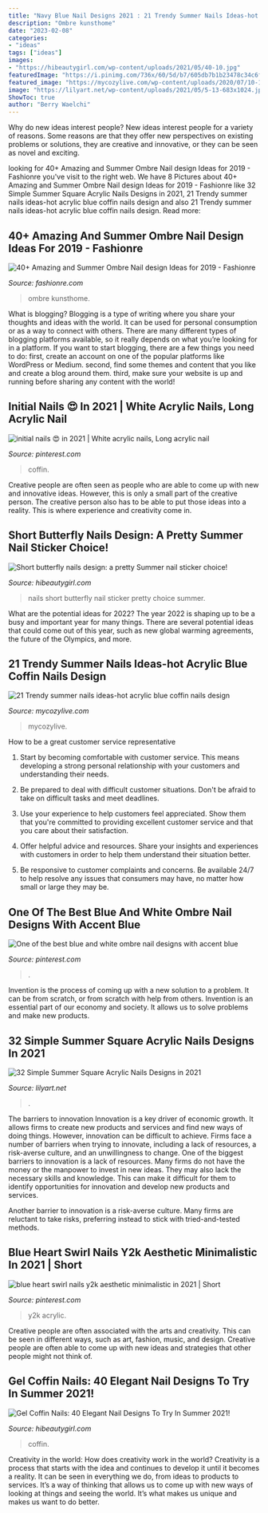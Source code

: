 ```yaml
---
title: "Navy Blue Nail Designs 2021 : 21 Trendy Summer Nails Ideas-hot Acrylic Blue Coffin Nails Design"
description: "Ombre kunsthome"
date: "2023-02-08"
categories:
- "ideas"
tags: ["ideas"]
images:
- "https://hibeautygirl.com/wp-content/uploads/2021/05/40-10.jpg"
featuredImage: "https://i.pinimg.com/736x/60/5d/b7/605db7b1b23478c34c6f33377586264f.jpg"
featured_image: "https://mycozylive.com/wp-content/uploads/2020/07/10-1.png"
image: "https://lilyart.net/wp-content/uploads/2021/05/5-13-683x1024.jpg"
ShowToc: true
author: "Berry Waelchi"
---
```



Why do new ideas interest people?
New ideas interest people for a variety of reasons. Some reasons are that they offer new perspectives on existing problems or solutions, they are creative and innovative, or they can be seen as novel and exciting.

	

		
looking for 40+ Amazing and Summer Ombre Nail design Ideas for 2019 - Fashionre you've visit to the right web. We have 8 Pictures about 40+ Amazing and Summer Ombre Nail design Ideas for 2019 - Fashionre like 32 Simple Summer Square Acrylic Nails Designs in 2021, 21 Trendy summer nails ideas-hot acrylic blue coffin nails design and also 21 Trendy summer nails ideas-hot acrylic blue coffin nails design. Read more:
		
    
## 40+ Amazing And Summer Ombre Nail Design Ideas For 2019 - Fashionre

<img loading=lazy src="https://live.staticflickr.com/65535/33789950378_6b8868d573_o.jpg" onerror="this.onerror=null;this.src='https://tse3.mm.bing.net/th?id=OIP.eqlUeNBIMx54bwt8U_LrEQHaNX&amp;pid=15.1';" alt="40+ Amazing and Summer Ombre Nail design Ideas for 2019 - Fashionre">

_Source: fashionre.com_

>ombre kunsthome. 

	

What is blogging?
Blogging is a type of writing where you share your thoughts and ideas with the world. It can be used for personal consumption or as a way to connect with others. There are many different types of blogging platforms available, so it really depends on what you’re looking for in a platform. If you want to start blogging, there are a few things you need to do: first, create an account on one of the popular platforms like WordPress or Medium. second, find some themes and content that you like and create a blog around them. third, make sure your website is up and running before sharing any content with the world!

    
## Initial Nails 😍 In 2021 | White Acrylic Nails, Long Acrylic Nail

<img loading=lazy src="https://i.pinimg.com/736x/8b/5a/7b/8b5a7bd95323820cd67d0ab28992d334.jpg" onerror="this.onerror=null;this.src='https://tse1.mm.bing.net/th?id=OIP.WLunCuOtopjOdvwApfDAtQHaJ3&amp;pid=15.1';" alt="initial nails 😍 in 2021 | White acrylic nails, Long acrylic nail">

_Source: pinterest.com_

>coffin. 

	

Creative people are often seen as people who are able to come up with new and innovative ideas. However, this is only a small part of the creative person. The creative person also has to be able to put those ideas into a reality. This is where experience and creativity come in.

    
## Short Butterfly Nails Design: A Pretty Summer Nail Sticker Choice!

<img loading=lazy src="https://hibeautygirl.com/wp-content/uploads/2021/03/7b.jpg" onerror="this.onerror=null;this.src='https://tse1.mm.bing.net/th?id=OIP.o-0_aXTs2Y9acyfiCHK8QgHaKB&amp;pid=15.1';" alt="Short butterfly nails design: a pretty Summer nail sticker choice!">

_Source: hibeautygirl.com_

>nails short butterfly nail sticker pretty choice summer. 

	

What are the potential ideas for 2022?
The year 2022 is shaping up to be a busy and important year for many things. There are several potential ideas that could come out of this year, such as new global warming agreements, the future of the Olympics, and more.

    
## 21 Trendy Summer Nails Ideas-hot Acrylic Blue Coffin Nails Design

<img loading=lazy src="https://mycozylive.com/wp-content/uploads/2020/07/10-1.png" onerror="this.onerror=null;this.src='https://tse1.mm.bing.net/th?id=OIP.bmbQBogJYIXYSWym7jMUwwHaK6&amp;pid=15.1';" alt="21 Trendy summer nails ideas-hot acrylic blue coffin nails design">

_Source: mycozylive.com_

>mycozylive. 

	

How to be a great customer service representative
1. Start by becoming comfortable with customer service. This means developing a strong personal relationship with your customers and understanding their needs.
2. Be prepared to deal with difficult customer situations. Don't be afraid to take on difficult tasks and meet deadlines.

3. Use your experience to help customers feel appreciated. Show them that you're committed to providing excellent customer service and that you care about their satisfaction.

4. Offer helpful advice and resources. Share your insights and experiences with customers in order to help them understand their situation better.

5. Be responsive to customer complaints and concerns. Be available 24/7 to help resolve any issues that consumers may have, no matter how small or large they may be.

    
## One Of The Best Blue And White Ombre Nail Designs With Accent Blue

<img loading=lazy src="https://i.pinimg.com/736x/60/5d/b7/605db7b1b23478c34c6f33377586264f.jpg" onerror="this.onerror=null;this.src='https://tse1.mm.bing.net/th?id=OIP.ZzXnrW_P-2xor8vSPJbWbwHaJ3&amp;pid=15.1';" alt="One of the best blue and white ombre nail designs with accent blue">

_Source: pinterest.com_

>. 

	

Invention is the process of coming up with a new solution to a problem. It can be from scratch, or from scratch with help from others. Invention is an essential part of our economy and society. It allows us to solve problems and make new products.

    
## 32 Simple Summer Square Acrylic Nails Designs In 2021

<img loading=lazy src="https://lilyart.net/wp-content/uploads/2021/05/5-13-683x1024.jpg" onerror="this.onerror=null;this.src='https://tse1.mm.bing.net/th?id=OIP.QAuf2Ujw2VBNAesQITZREgHaLG&amp;pid=15.1';" alt="32 Simple Summer Square Acrylic Nails Designs in 2021">

_Source: lilyart.net_

>. 

	

The barriers to innovation
Innovation is a key driver of economic growth. It allows firms to create new products and services and find new ways of doing things. However, innovation can be difficult to achieve. Firms face a number of barriers when trying to innovate, including a lack of resources, a risk-averse culture, and an unwillingness to change.
One of the biggest barriers to innovation is a lack of resources. Many firms do not have the money or the manpower to invest in new ideas. They may also lack the necessary skills and knowledge. This can make it difficult for them to identify opportunities for innovation and develop new products and services.

Another barrier to innovation is a risk-averse culture. Many firms are reluctant to take risks, preferring instead to stick with tried-and-tested methods.

    
## Blue Heart Swirl Nails Y2k Aesthetic Minimalistic In 2021 | Short

<img loading=lazy src="https://i.pinimg.com/736x/b4/49/4c/b4494c6efc7692f48e3de614104d059a.jpg" onerror="this.onerror=null;this.src='https://tse2.mm.bing.net/th?id=OIP.waXATMuqTZ6OxeOrpS03BAHaJ7&amp;pid=15.1';" alt="blue heart swirl nails y2k aesthetic minimalistic in 2021 | Short">

_Source: pinterest.com_

>y2k acrylic. 

	

Creative people are often associated with the arts and creativity. This can be seen in different ways, such as art, fashion, music, and design. Creative people are often able to come up with new ideas and strategies that other people might not think of.

    
## Gel Coffin Nails: 40 Elegant Nail Designs To Try In Summer 2021!

<img loading=lazy src="https://hibeautygirl.com/wp-content/uploads/2021/05/40-10.jpg" onerror="this.onerror=null;this.src='https://tse2.mm.bing.net/th?id=OIP.kZSxkYaU8r3U7nV14S3KJQHaLH&amp;pid=15.1';" alt="Gel Coffin Nails: 40 Elegant Nail Designs To Try In Summer 2021!">

_Source: hibeautygirl.com_

>coffin. 

	

Creativity in the world: How does creativity work in the world?
Creativity is a process that starts with the idea and continues to develop it until it becomes a reality. It can be seen in everything we do, from ideas to products to services. It’s a way of thinking that allows us to come up with new ways of looking at things and seeing the world. It’s what makes us unique and makes us want to do better.

